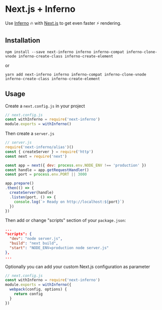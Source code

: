 # Next.js + Inferno

Use [Inferno](https://infernojs.org) :fire: with [Next.js](https://github.com/zeit/next.js) to get even faster :zap: rendering.

## Installation

```
npm install --save next-inferno inferno inferno-compat inferno-clone-vnode inferno-create-class inferno-create-element
```

or

```
yarn add next-inferno inferno inferno-compat inferno-clone-vnode inferno-create-class inferno-create-element
```

## Usage

Create a `next.config.js` in your project

```js
// next.config.js
const withInferno = require('next-inferno')
module.exports = withInferno()
```

Then create a `server.js`

```js
// server.js
require('next-inferno/alias')()
const { createServer } = require('http')
const next = require('next')

const app = next({ dev: process.env.NODE_ENV !== 'production' })
const handle = app.getRequestHandler()
const port = process.env.PORT || 3000

app.prepare()
.then(() => {
  createServer(handle)
  .listen(port, () => {
    console.log(`> Ready on http://localhost:${port}`)
  })
})
```

Then add or change "scripts" section of your `package.json`:
```json
...
"scripts": {
  "dev": "node server.js",
  "build": "next build",
  "start": "NODE_ENV=production node server.js"
},
...
```

Optionally you can add your custom Next.js configuration as parameter

```js
// next.config.js
const withInferno = require('next-inferno')
module.exports = withInferno({
  webpack(config, options) {
    return config
  }
})
```